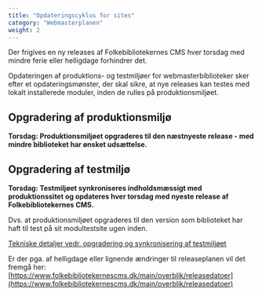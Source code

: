 ```yaml
---
title: "Opdateringscyklus for sites"
category: "Webmasterplanen"
weight: 2
---
```


Der frigives en ny releases af Folkebibliotekernes CMS hver torsdag med mindre ferie eller helligdage forhindrer det.

Opdateringen af produktions- og testmiljøer for webmasterbiblioteker sker efter et opdateringsmønster, der skal sikre, at nye releases kan testes med lokalt installerede moduler, inden de rulles på produktionsmiljøet.

## Opgradering af produktionsmiljø
**Torsdag: Produktionsmiljøet opgraderes til den næstnyeste release - med mindre biblioteket har ønsket udsættelse.** 

## Opgradering af testmiljø
**Torsdag: Testmiljøet synkroniseres indholdsmæssigt med produktionssitet og opdateres hver torsdag med nyeste release af Folkebibliotekernes CMS.**

Dvs. at produktionsmiljøet opgraderes til den version som biblioteket har haft til test på sit modultestsite ugen inden.

[Tekniske detaljer vedr. opgradering og synkronisering af testmiljøet](https://www.folkebibliotekernescms.dk/main/webmasterplanen/produktions-og-testmiljoe/#opgradering-og-synkronisering-af-testmilj%C3%B8)

Er der pga. af helligdage eller lignende ændringer til releaseplanen vil det fremgå her:
[https://www.folkebibliotekernescms.dk/main/overblik/releasedatoer](https://www.folkebibliotekernescms.dk/main/overblik/releasedatoer)
